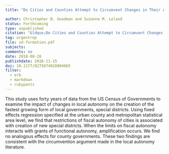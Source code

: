 ```yaml
---
title: "Do Cities and Counties Attempt to Circumvent Changes in Their Autonomy by Creating Special Districts?"

author: Christopher B. Goodman and Suzanne M. Leland
status: Forthcoming
type: unpublished
citation: "&ldquo;Do Cities and Counties Attempt to Circumvent Changes in Their Autonomy by Creating Special Districts?&rdquo; <em>The American Review of Public Administration</em>."
tag: orgentrep
file: sd-formation.pdf
subjects:
comments: no
date: 2018-08-20
publishdate: 2018-11-15
doi: 10.1177/0275074018804665
filter:
  - erb
  - markdown
  - rubypants
---
```


This study uses forty years of data from the US Census of Governments to examine the impact of changes in local autonomy on the creation of the fastest growing form of local governments, special districts. Using fixed effects regression specified at the urban county and metropolitan statistical area level, we find that restrictions of fiscal autonomy of cities is associated with creation of new special districts. When the limits on fiscal autonomy interacts with grants of functional autonomy, amplification occurs. We find no analogous effects for county governments. These two findings are consistent with the circumvention argument made in the local autonomy literature.
